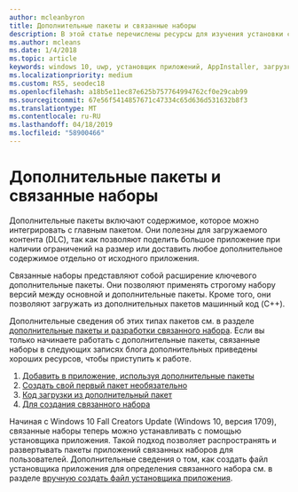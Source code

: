 ```yaml
---
author: mcleanbyron
title: Дополнительные пакеты и связанные наборы
description: В этой статье перечислены ресурсы для изучения установки связанных наборов с помощью установщика приложения.
ms.author: mcleans
ms.date: 1/4/2018
ms.topic: article
keywords: windows 10, uwp, установщик приложений, AppInstaller, загрузка неопубликованных приложений, связанный набор, дополнительные пакеты
ms.localizationpriority: medium
ms.custom: RS5, seodec18
ms.openlocfilehash: a18b5e11ec87e625b757764994762cf0e29cab99
ms.sourcegitcommit: 67e56f5414857671c47334c65d636d531632b8f3
ms.translationtype: MT
ms.contentlocale: ru-RU
ms.lasthandoff: 04/18/2019
ms.locfileid: "58900466"
---
```

# <a name="optional-packages-and-related-sets"></a>Дополнительные пакеты и связанные наборы

Дополнительные пакеты включают содержимое, которое можно интегрировать с главным пакетом. Они полезны для загружаемого контента (DLC), так как позволяют поделить большое приложение при наличии ограничений на размер или доставить любое дополнительное содержимое отдельно от исходного приложения.

Связанные наборы представляют собой расширение ключевого дополнительные пакеты. Они позволяют применять строгому набору версий между основной и дополнительные пакеты. Кроме того, они позволяют загружать из дополнительных пакетов машинный код (C++).

Дополнительные сведения об этих типах пакетов см. в разделе [дополнительные пакеты и разработки связанного набора](https://docs.microsoft.com/windows/uwp/packaging/optional-packages). Если вы только начинаете работать с дополнительные пакеты, связанные наборы в следующих записях блога дополнительных приведены хороших ресурсов, чтобы приступить к работе.

1.  [Добавить в приложение, используя дополнительные пакеты](https://blogs.msdn.microsoft.com/appinstaller/2017/04/05/uwpoptionalpackages/)
2.  [Создать свой первый пакет необязательно](https://blogs.msdn.microsoft.com/appinstaller/2017/05/09/build-your-first-optional-package/)
3.  [Код загрузки из дополнительный пакет](https://blogs.msdn.microsoft.com/appinstaller/2017/05/11/loading-code-from-an-optional-package/)
4.  [Для создания связанного набора](https://blogs.msdn.microsoft.com/appinstaller/2017/05/12/tooling-to-create-a-related-set/)

Начиная с Windows 10 Fall Creators Update (Windows 10, версия 1709), связанные наборы теперь можно устанавливать с помощью установщика приложения. Такой подход позволяет распространять и развертывать пакеты приложений связанных наборов для пользователей. Дополнительные сведения о том, как создать файл установщика приложения для определения связанного набора см. в разделе [вручную создать файл установщика приложения](how-to-create-appinstaller-file.md).
